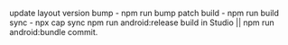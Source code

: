 update layout version
bump - npm run bump patch
build - npm run build
sync - npx cap sync
npm run android:release
build in Studio || npm run android:bundle
commit. 
